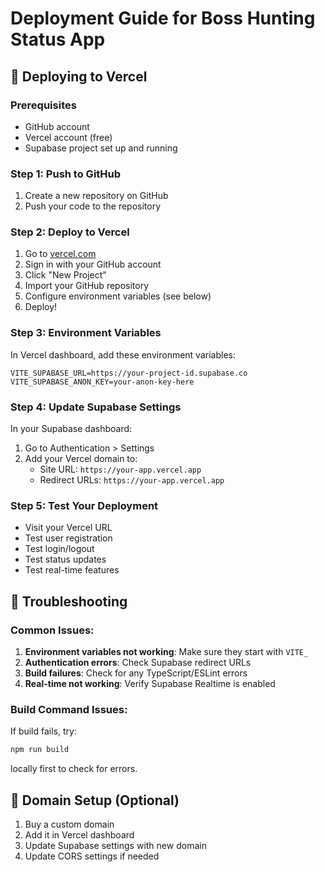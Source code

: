 # Deployment Guide for Boss Hunting Status App

## 🚀 Deploying to Vercel

### Prerequisites
- GitHub account
- Vercel account (free)
- Supabase project set up and running

### Step 1: Push to GitHub
1. Create a new repository on GitHub
2. Push your code to the repository

### Step 2: Deploy to Vercel
1. Go to [vercel.com](https://vercel.com)
2. Sign in with your GitHub account
3. Click "New Project"
4. Import your GitHub repository
5. Configure environment variables (see below)
6. Deploy!

### Step 3: Environment Variables
In Vercel dashboard, add these environment variables:

```
VITE_SUPABASE_URL=https://your-project-id.supabase.co
VITE_SUPABASE_ANON_KEY=your-anon-key-here
```

### Step 4: Update Supabase Settings
In your Supabase dashboard:
1. Go to Authentication > Settings
2. Add your Vercel domain to:
   - Site URL: `https://your-app.vercel.app`
   - Redirect URLs: `https://your-app.vercel.app`

### Step 5: Test Your Deployment
- Visit your Vercel URL
- Test user registration
- Test login/logout
- Test status updates
- Test real-time features

## 🔧 Troubleshooting

### Common Issues:
1. **Environment variables not working**: Make sure they start with `VITE_`
2. **Authentication errors**: Check Supabase redirect URLs
3. **Build failures**: Check for any TypeScript/ESLint errors
4. **Real-time not working**: Verify Supabase Realtime is enabled

### Build Command Issues:
If build fails, try:
```bash
npm run build
```
locally first to check for errors.

## 📱 Domain Setup (Optional)
1. Buy a custom domain
2. Add it in Vercel dashboard
3. Update Supabase settings with new domain
4. Update CORS settings if needed

